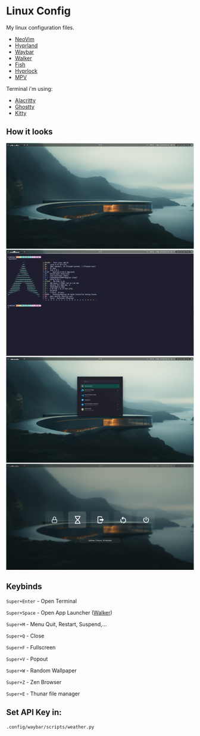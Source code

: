 # Linux Config

My linux configuration files.

- [NeoVim](https://neovim.io/)
- [Hyprland](https://hyprland.org/)
- [Waybar](https://github.com/Alexays/Waybar)
- [Walker](https://github.com/abenz1267/walker)
- [Fish](https://fishshell.com/)
- [Hyprlock](https://github.com/hyprwm/hyprlock/)
- [MPV](https://github.com/mpv-player/mpv)

Terminal i'm using:

- [Alacritty](https://alacritty.org/)
- [Ghostty](https://ghostty.org/)
- [Kitty](https://sw.kovidgoyal.net/kitty/)

## How it looks

![Desktop](assets/desktop.png) 
![Fastfetch](assets/fastfetch.png) 
![Walker](assets/walker.png)
![Exit](assets/exit.png) 

## Keybinds

`Super+Enter` - Open Terminal

`Super+Space` - Open App Launcher ([Walker](https://github.com/abenz1267/walker))

`Super+M` - Menu Quit, Restart, Suspend,...
 
`Super+Q` - Close

`Super+F` - Fullscreen

`Super+V` - Popout

`Super+W` - Random Wallpaper

`Super+Z` - Zen Browser

`Super+E` - Thunar file manager


## Set API Key in:
`.config/waybar/scripts/weather.py`
